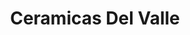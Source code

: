 ---
title: "Ceramicas Del Valle"
url: /san-isidro-de-el-general/ceramicas-del-valle/
shop: Töpferei
---
